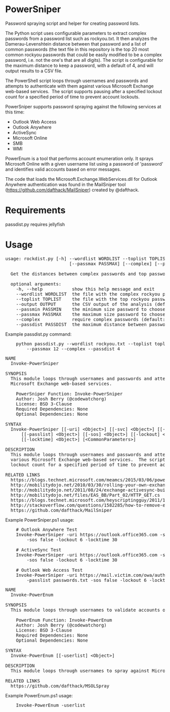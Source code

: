 # PowerSniper
Password spraying script and helper for creating password lists.

The Python script uses configurable parameters to extract complex passwords from a password list such as rockyou.txt.  It then analyzes the Damerau-Levenshtein distance between that password and a list of common passwords (the text file in this repository is the top 20 most common rockyou passwords that could be easily modified to be a complex password, i.e. not the one's that are all digits).  The script is configurable for the maximum distance to keep a password, with a default of 4, and will output results to a CSV file.

The PowerShell script loops through usernames and passwords and attempts to authenticate with them against various Microsoft Exchange web-based services.  The script supports pausing after a specified lockout count for a specified period of time to prevent account lockouts.

PowerSniper supports password spraying against the following services at this time:

<ul>
<li>Outlook Web Access</li>
<li>Outlook Anywhere</li>
<li>ActiveSync</li>
<li>Microsoft Online</li>
<li>SMB</li>
<li>WMI</li>
</ul>

PowerEnum is a tool that performs account enumeration only. It sprays Microsoft Online with a given username list using a password of 'password' and identifies valid accounts based on error messages.

The code that loads the Microsoft.Exchange.WebServices.dll for Outlook Anywhere authentication was found in the MailSniper tool (https://github.com/dafthack/MailSniper) created by @dafthack.

Requirements
============
passdist.py requires jellyfish

Usage
=====
<pre>
usage: rockdist.py [-h] --wordlist WORDLIST --toplist TOPLIST [--output OUTPUT] [--passmin PASSMIN] 
                        [--passmax PASSMAX] [--complex] [--passdist PASSDIST]
                        
  Get the distances between complex passwords and top passwords used

  optional arguments:  
    -h, --help           show this help message and exit  
    --wordlist WORDLIST  the file with the complex rockyou passwords (default: None)  
    --toplist TOPLIST    the file with the top rockyou passwords (default: None)  
    --output OUTPUT      the CSV output of the analysis (default: analysis.csv)  
    --passmin PASSMIN    the minimum size password to choose from (default: 7)  
    --passmax PASSMAX    the maximum size password to choose from (default: 12)  
    --complex            require complex passwords (default: 0)  
    --passdist PASSDIST  the maximum distance between passwords to keep (default: 4)
</pre>

Example passdist.py command:
<pre>
    python passdist.py --wordlist rockyou.txt --toplist toplist_rockyou.txt --output lowdist.csv --passmin 7 
        --passmax 12 --complex --passdist 4
</pre>

<pre>
NAME    
  Invoke-PowerSniper
  
SYNOPSIS    
  This module loops through usernames and passwords and attempts to authenticate with them against various 
  Microsoft Exchange web-based services.
  
    PowerSniper Function: Invoke-PowerSniper    
    Author: Josh Berry (@codewatchorg)    
    License: BSD 3-Clause    
    Required Dependencies: None    
    Optional Dependencies: None

SYNTAX    
  Invoke-PowerSniper [[-uri] &lt;Object&gt;] [[-svc] &lt;Object&gt;] [[-userlist] &lt;Object&gt;] 
      [[-passlist] &lt;Object&gt;] [[-sos] &lt;Object&gt;] [[-lockout] &lt;Object&gt;] 
      [[-locktime] &lt;Object&gt;] [&lt;CommonParameters&gt;]

DESCRIPTION    
  This module loops through usernames and passwords and attempts to authenticate with them against 
  various Microsoft Exchange web-based services.  The script supports pausing after a specified 
  lockout count for a specified period of time to prevent account lockouts.

RELATED LINKS    
  https://blogs.technet.microsoft.com/meamcs/2015/03/06/powershell-script-to-simulate-outlook-web-access-url-user-logon/
  http://mobilitydojo.net/2010/03/30/rolling-your-own-exchange-activesync-client/
  http://mobilitydojo.net/2011/08/24/exchange-activesync-building-blocks-first-sync/
  http://mobilitydojo.net/files/EAS_BB/Part_02/HTTP_GET.cs
  https://blogs.technet.microsoft.com/heyscriptingguy/2011/12/02/learn-to-use-the-exchange-web-services-with-powershell/
  http://stackoverflow.com/questions/1582285/how-to-remove-elements-from-a-generic-list-while-iterating-over-it
  https://github.com/dafthack/MailSniper
</pre>

Example PowerSniper.ps1 usage:
<pre>
    # Outlook Anywhere Test
    Invoke-PowerSniper -uri https://outlook.office365.com -svc oa -userlist users.txt -passlist passwords.txt 
        -sos false -lockout 6 -locktime 30
    
    # ActiveSync Test
    Invoke-PowerSniper -uri https://outlook.office365.com -svc as -userlist users.txt -passlist passwords.txt 
        -sos false -lockout 6 -locktime 30
    
    # Outlook Web Access Test
    Invoke-PowerSniper -uri https://mail.victim.com/owa/auth.owa -svc owa -userlist users.txt 
        -passlist passwords.txt -sos false -lockout 6 -locktime 30
</pre>

<pre>
NAME    
  Invoke-PowerEnum
  
SYNOPSIS    
  This module loops through usernames to validate accounts on MSOL.
  
    PowerEnum Function: Invoke-PowerEnum    
    Author: Josh Berry (@codewatchorg)    
    License: BSD 3-Clause    
    Required Dependencies: None    
    Optional Dependencies: None

SYNTAX    
  Invoke-PowerEnum [[-userlist] &lt;Object&gt;] 

DESCRIPTION    
  This module loops through usernames to spray against Microsoft Online to identify valid accounts.

RELATED LINKS    
  https://github.com/dafthack/MSOLSpray
</pre>

Example PowerEnum.ps1 usage:
<pre>
    Invoke-PowerEnum -userlist
</pre>
